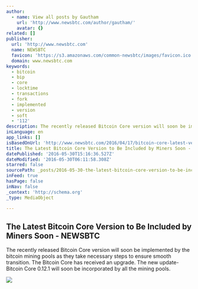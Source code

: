 ```yaml
---
author:
  - name: View all posts by Gautham
    url: 'http://www.newsbtc.com/author/gautham/'
    avatar: {}
related: []
publisher:
  url: 'http://www.newsbtc.com'
  name: NEWSBTC
  favicon: 'https://s3.amazonaws.com/common-newsbtc/images/favicon.ico'
  domain: www.newsbtc.com
keywords:
  - bitcoin
  - bip
  - core
  - locktime
  - transactions
  - fork
  - implemented
  - version
  - soft
  - '112'
description: The recently released Bitcoin Core version will soon be implemented by the bitcoin mining pools as they take necessary steps to ensure smooth transition. The Bitcoin Core has received an upgrade. The new update- Bitcoin Core 0.12.1 will soon be incorporated by all the mining pools.
inLanguage: en
app_links: []
isBasedOnUrl: 'http://www.newsbtc.com/2016/04/17/bitcoin-core-latest-version-out/'
title: The Latest Bitcoin Core Version to Be Included by Miners Soon - NEWSBTC
datePublished: '2016-05-30T15:16:36.527Z'
dateModified: '2016-05-30T06:11:58.308Z'
starred: false
sourcePath: _posts/2016-05-30-the-latest-bitcoin-core-version-to-be-included-by-miners-soo.md
inFeed: true
hasPage: false
inNav: false
_context: 'http://schema.org'
_type: MediaObject

---
```

<article style=""><h1>The Latest Bitcoin Core Version to Be Included by Miners Soon - NEWSBTC</h1><p>The recently released Bitcoin Core version will soon be implemented by the bitcoin mining pools as they take necessary steps to ensure smooth transition. The Bitcoin Core has received an upgrade. The new update- Bitcoin Core 0.12.1 will soon be incorporated by all the mining pools.</p><img src="http://s3.amazonaws.com/main-newsbtc-images/2016/04/17141801/8632995866_a9174356d8_z.jpg" /></article>